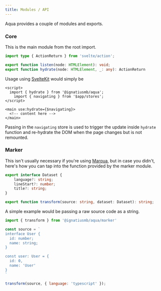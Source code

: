 ```yaml
---
title: Modules / API
---
```


Aqua provides a couple of modules and exports.

### Core

This is the main module from the root import.

```typescript
import type { ActionReturn } from 'svelte/action';

export function listen(node: HTMLElement): void;
export function hydrate(node: HTMLElement, _: any): ActionReturn
```

Usage using [SvelteKit](https://kit.svelte.dev/) would simply be

```svelte
<script>
  import { hydrate } from '@ignatiusmb/aqua';
	import { navigating } from '$app/stores';
</script>

<main use:hydrate={$navigating}>
  <!-- content here -->
</main>
```

Passing in the `navigating` store is used to trigger the update inside `hydrate` function and re-hydrate the DOM when the page changes but is not remounted.

### Marker

This isn't usually necessary if you're using [Marqua](https://github.com/ignatiusmb/marqua), but in case you didn't, here's how you can tap into the function provided by the marker module.

```typescript
export interface Dataset {
	language?: string;
	lineStart?: number;
	title?: string;
}

export function transform(source: string, dataset: Dataset): string;
```

A simple example would be passing a raw source code as a string.

```javascript
import { transform } from '@ignatiusmb/aqua/marker'

const source = `
interface User {
  id: number;
  name: string;
}

const user: User = {
  id: 0,
  name: 'User'
}
`

transform(source, { language: 'typescript' });
```
